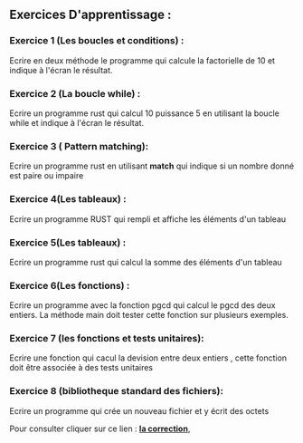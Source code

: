 ## Exercices D'apprentissage :


### Exercice 1 (Les boucles et conditions) :
   Ecrire en deux méthode le programme qui calcule la factorielle de 10 et indique à l'écran le résultat.
     

   



 ### Exercice 2 (La boucle while) :
  
   Ecrire un programme rust qui calcul 10 puissance 5 en utilisant la boucle while et indique à l'écran le résultat.
   
   

 
### Exercice 3 ( Pattern matching):
 
 
  Ecrire un programme rust en utilisant **match** qui indique si un nombre donné est paire ou impaire 
 


### Exercice 4(Les tableaux) :

  Ecrire un programme RUST qui rempli et affiche les éléments d'un tableau 
  


### Exercice 5(Les tableaux) :

  Ecrire un programme rust qui calcul la somme des éléments d'un tableau  



### Exercice 6(Les fonctions) :

Ecrire un programme avec la fonction pgcd qui calcul le pgcd
 des deux entiers. La méthode main doit tester cette
fonction sur plusieurs exemples. 


### Exercice 7 (les fonctions et tests unitaires):

 Ecrire une fonction qui cacul la devision entre deux entiers , cette fonction doit être associée à des tests unitaires

###  Exercice 8 (bibliotheque standard des fichiers):

Ecrire un programme qui crée un nouveau fichier et y écrit des octets


 Pour consulter cliquer sur ce lien : [**la correction**](https://uvsq21807686.github.io/RUST/correction),


